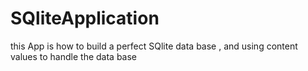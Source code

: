 # SQliteApplication
this App is how to build a perfect SQlite data base , and using content values to handle the data base

